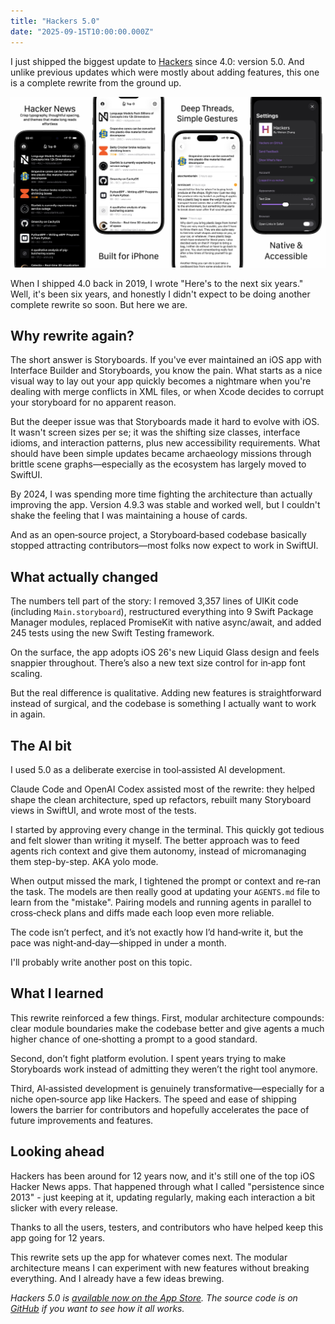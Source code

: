 ```yaml
---
title: "Hackers 5.0"
date: "2025-09-15T10:00:00.000Z"
---
```


I just shipped the biggest update to [Hackers](https://github.com/weiran/Hackers) since 4.0: version 5.0. And unlike previous updates which were mostly about adding features, this one is a complete rewrite from the ground up.

![Screenshots of Hackers 5.0](hackers5.jpeg)

When I shipped 4.0 back in 2019, I wrote "Here's to the next six years." Well, it's been six years, and honestly I didn't expect to be doing another complete rewrite so soon. But here we are.

## Why rewrite again?

The short answer is Storyboards. If you've ever maintained an iOS app with Interface Builder and Storyboards, you know the pain. What starts as a nice visual way to lay out your app quickly becomes a nightmare when you're dealing with merge conflicts in XML files, or when Xcode decides to corrupt your storyboard for no apparent reason.

But the deeper issue was that Storyboards made it hard to evolve with iOS. It wasn't screen sizes per se; it was the shifting size classes, interface idioms, and interaction patterns, plus new accessibility requirements. What should have been simple updates became archaeology missions through brittle scene graphs—especially as the ecosystem has largely moved to SwiftUI.

By 2024, I was spending more time fighting the architecture than actually improving the app. Version 4.9.3 was stable and worked well, but I couldn't shake the feeling that I was maintaining a house of cards.

And as an open‑source project, a Storyboard‑based codebase basically stopped attracting contributors—most folks now expect to work in SwiftUI.

## What actually changed

The numbers tell part of the story: I removed 3,357 lines of UIKit code (including `Main.storyboard`), restructured everything into 9 Swift Package Manager modules, replaced PromiseKit with native async/await, and added 245 tests using the new Swift Testing framework.

On the surface, the app adopts iOS 26's new Liquid Glass design and feels snappier throughout. There’s also a new text size control for in‑app font scaling.

But the real difference is qualitative. Adding new features is straightforward instead of surgical, and the codebase is something I actually want to work in again.

## The AI bit

I used 5.0 as a deliberate exercise in tool‑assisted AI development.

Claude Code and OpenAI Codex assisted most of the rewrite: they helped shape the clean architecture, sped up refactors, rebuilt many Storyboard views in SwiftUI, and wrote most of the tests.

I started by approving every change in the terminal. This quickly got tedious and felt slower than writing it myself. The better approach was to feed agents rich context and give them autonomy, instead of micromanaging them step-by-step. AKA yolo mode.

When output missed the mark, I tightened the prompt or context and re‑ran the task. The models are then really good at updating your `AGENTS.md` file to learn from the "mistake". Pairing models and running agents in parallel to cross‑check plans and diffs made each loop even more reliable.

The code isn’t perfect, and it’s not exactly how I’d hand‑write it, but the pace was night‑and‑day—shipped in under a month.

I'll probably write another post on this topic.

## What I learned

This rewrite reinforced a few things. First, modular architecture compounds: clear module boundaries make the codebase better and give agents a much higher chance of one‑shotting a prompt to a good standard.

Second, don’t fight platform evolution. I spent years trying to make Storyboards work instead of admitting they weren’t the right tool anymore.

Third, AI‑assisted development is genuinely transformative—especially for a niche open‑source app like Hackers. The speed and ease of shipping lowers the barrier for contributors and hopefully accelerates the pace of future improvements and features.

## Looking ahead

Hackers has been around for 12 years now, and it's still one of the top iOS Hacker News apps. That happened through what I called "persistence since 2013" - just keeping at it, updating regularly, making each interaction a bit slicker with every release.

Thanks to all the users, testers, and contributors who have helped keep this app going for 12 years.

This rewrite sets up the app for whatever comes next. The modular architecture means I can experiment with new features without breaking everything. And I already have a few ideas brewing.

*Hackers 5.0 is [available now on the App Store](https://apps.apple.com/app/hackers/id603503901). The source code is on [GitHub](https://github.com/weiran/Hackers) if you want to see how it all works.*
